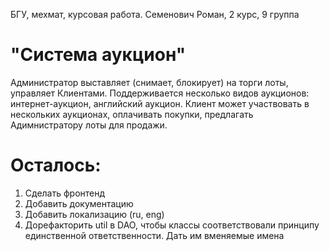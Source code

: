 БГУ, мехмат, курсовая работа.
Семенович Роман, 2 курс, 9 группа

# "Система аукцион"
Администратор выставляет (снимает, блокирует) на торги лоты, управляет Клиентами. Поддерживается несколько видов аукционов: интернет-аукцион, английский аукцион. Клиент может участвовать в нескольких аукционах, оплачивать покупки, предлагать Адимнистратору лоты для продажи.

# Осталось: 
1. Сделать фронтенд 
2. Добавить документацию
3. Добавить локализацию (ru, eng)
4. Дорефакторить util в DAO, чтобы классы соответствовали принципу единственной ответственности. Дать им вменяемые имена
